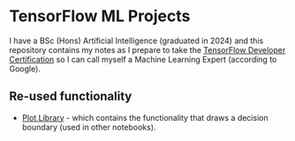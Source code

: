 # TensorFlow ML Projects

I have a BSc (Hons) Artificial Intelligence (graduated in 2024) and this repository contains my notes as I prepare to take the [TensorFlow Developer Certification](https://www.tensorflow.org/certificate) so I can call myself a Machine Learning Expert (according to Google).

## Re-used functionality

- [Plot Library](https://github.com/VilPeas/TensorFlow/blob/main/PlotLibrary.py) - which contains the functionality that draws a decision boundary (used in other notebooks).
